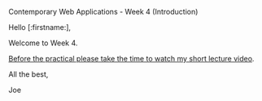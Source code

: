Contemporary Web Applications - Week 4 (Introduction)

Hello [:firstname:],

Welcome to Week 4.

[Before the practical please take the time to watch my short lecture video](https://joeappleton18.github.io/web-dev-2021-notes/sessions/week_4/lecture.html).

All the best,

Joe

